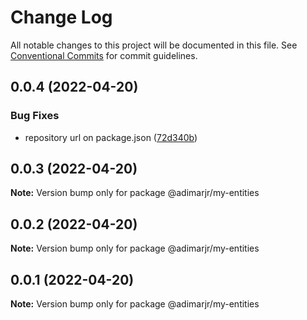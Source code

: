 # Change Log

All notable changes to this project will be documented in this file.
See [Conventional Commits](https://conventionalcommits.org) for commit guidelines.

## 0.0.4 (2022-04-20)


### Bug Fixes

* repository url on package.json ([72d340b](https://github.com/adimarjr/lerna-ts-repo/commit/72d340b29580643f5bc05abee6de0aa034085064))





## 0.0.3 (2022-04-20)

**Note:** Version bump only for package @adimarjr/my-entities





## 0.0.2 (2022-04-20)

**Note:** Version bump only for package @adimarjr/my-entities





## 0.0.1 (2022-04-20)

**Note:** Version bump only for package @adimarjr/my-entities
